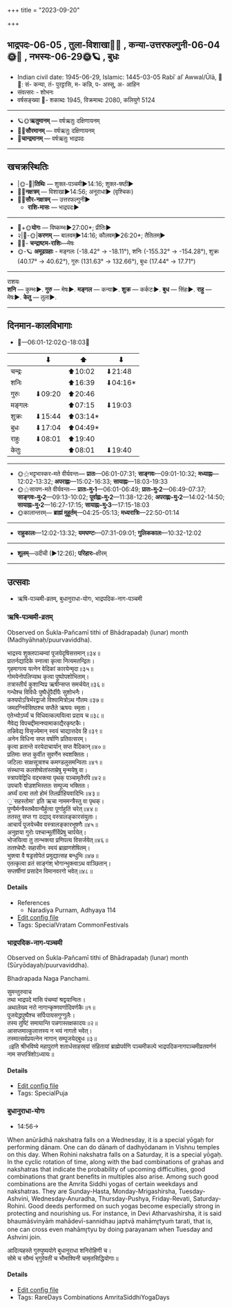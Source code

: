 +++
title = "2023-09-20"

+++
## भाद्रपदः-06-05  ,  तुला-विशाखा🌛🌌  ,  कन्या-उत्तरफल्गुनी-06-04🌞🌌  ,  नभस्यः-06-29🌞🪐  ,  बुधः
- Indian civil date: 1945-06-29, Islamic: 1445-03-05 Rabīʿ alʾ Awwal/Ūlā, 🌌🌞: सं- कन्या, तं- पुरट्टासि, म- कन्नि, प- अस्सू, अ- आहिन
- संवत्सरः - शोभनः
- वर्षसङ्ख्या 🌛- शकाब्दः 1945, विक्रमाब्दः 2080, कलियुगे 5124
___________________
- 🪐🌞**ऋतुमानम्** — वर्षऋतुः दक्षिणायनम्
- 🌌🌞**सौरमानम्** — वर्षऋतुः दक्षिणायनम्
- 🌛**चान्द्रमानम्** — वर्षऋतुः भाद्रपदः
___________________


## खचक्रस्थितिः
- |🌞-🌛|**तिथिः** — शुक्ल-पञ्चमी►14:16; शुक्ल-षष्ठी►  
- 🌌🌛**नक्षत्रम्** — विशाखा►14:56; अनूराधा► (वृश्चिकः)  
- 🌌🌞**सौर-नक्षत्रम्** — उत्तरफल्गुनी►  
  - **राशि-मासः** — भाद्रपदः► 
___________________
- 🌛+🌞**योगः** — विष्कम्भः►27:00*; प्रीतिः►  
- २|🌛-🌞|**करणम्** — बालवम्►14:16; कौलवम्►26:20*; तैतिलम्►  
- 🌌🌛- **चन्द्राष्टम-राशिः**—मेषः  
- 🌞-🪐 **अमूढग्रहाः** - मङ्गलः (-18.42° → -18.11°), शनिः (-155.32° → -154.28°), शुक्रः (40.17° → 40.62°), गुरुः (131.63° → 132.66°), बुधः (17.44° → 17.71°)
___________________
राशयः  
**शनि** — कुम्भः►. **गुरु** — मेषः►. **मङ्गल** — कन्या►. **शुक्र** — कर्कटः►. **बुध** — सिंहः►. **राहु** — मेषः►. **केतु** — तुला►. 
___________________


## दिनमान-कालविभागाः
- 🌅—06:01-12:02🌞-18:03🌇  

|      |⬇     |⬆     |⬇     |
|------|-----|-----|------|
|चन्द्रः|     |⬆10:02 |⬇21:48 |
|शनिः   |     |⬆16:39 |⬇04:16*|
|गुरुः  |⬇09:20 |⬆20:46 |     |
|मङ्गलः |     |⬆07:15 |⬇19:03 |
|शुक्रः |⬇15:44 |⬆03:14*|     |
|बुधः   |⬇17:04 |⬆04:49*|     |
|राहुः  |⬇08:01 |⬆19:40 |     |
|केतुः  |     |⬆08:01 |⬇19:40 |
___________________
- 🌞⚝भट्टभास्कर-मते वीर्यवन्तः— **प्रातः**—06:01-07:31; **साङ्गवः**—09:01-10:32; **मध्याह्नः**—12:02-13:32; **अपराह्णः**—15:02-16:33; **सायाह्नः**—18:03-19:33  
- 🌞⚝सायण-मते वीर्यवन्तः— **प्रातः-मु॰1**—06:01-06:49; **प्रातः-मु॰2**—06:49-07:37; **साङ्गवः-मु॰2**—09:13-10:02; **पूर्वाह्णः-मु॰2**—11:38-12:26; **अपराह्णः-मु॰2**—14:02-14:50; **सायाह्नः-मु॰2**—16:27-17:15; **सायाह्नः-मु॰3**—17:15-18:03  
- 🌞कालान्तरम्— **ब्राह्मं मुहूर्तम्**—04:25-05:13; **मध्यरात्रिः**—22:50-01:14  
___________________
- **राहुकालः**—12:02-13:32; **यमघण्टः**—07:31-09:01; **गुलिककालः**—10:32-12:02  
___________________
- **शूलम्**—उदीची (►12:26); **परिहारः**–क्षीरम्  
___________________

## उत्सवाः
- ऋषि-पञ्चमी-व्रतम्, बुधानुराधा-योगः, भाद्रपदिक-नाग-पञ्चमी
### ऋषि-पञ्चमी-व्रतम्

Observed on Śukla-Pañcamī tithi of Bhādrapadaḥ (lunar) month (Madhyāhnaḥ/puurvaviddha). 

भाद्रस्य शुक्लपञ्चम्यां पूजयेदृषिसत्तमान्॥३४॥  
प्रातर्नद्यादिके स्नात्वा कृत्वा नित्यमतन्द्रितः।  
गृहमागत्य यत्नेन वेदिकां कारयेन्मृदा॥३५॥  
गोमयेनोपलिप्याथ कृत्वा पुष्पोपशोभिताम्।  
तत्रास्तीर्य कुशान्विप्र ऋषीन्सप्त समर्चयेत्॥३६॥  
गन्धैश्च विविधैः पुष्पैर्धूपैर्दीपैः सुशोभनैः।  
कश्यपोऽत्रिर्भरद्वाजो विश्वामित्रोऽथ गौतमः॥३७॥  
जमदग्निर्वसिष्ठश्च सप्तैते ऋषयः स्मृताः।  
एतेभ्योऽर्घ्यं च विधिवत्कल्पयित्वा प्रदाय च॥३८॥  
नैवेद्य विपचद्दीमान्श्यामाकाद्यैरकृष्टकैः।  
तन्निवेद्य विसृज्येमान् स्वयं चाद्यात्तदेव हि॥३९॥  
अनेन विधिना सप्त वर्षाणि प्रतिवत्सरम्।  
कृत्वा व्रतान्ते वरयेदाचार्यान् सप्त वैदिकान्॥४०॥  
प्रतिमाः सप्त कुर्वीत सुवर्णेन स्वशक्तितः।  
जटिलाः साक्षसूत्राश्च कमण्डलुसमन्विताः॥४१॥  
संस्थाप्य कलशेष्वेतांस्ताम्रेषु मृन्मयेषु वा।  
स्त्रापयेद्विधि वद्भक्त्या पृथक् पञ्चामृतैरपि॥४२॥  
उपचारैः षोडशभिस्ततः सम्पूज्य भक्तितः।  
अर्घ्यं दत्वा ततो होमं तिलव्रीहियवादिभिः॥४३॥  
॒॒`सहस्तोमा' इति ऋचा नाममन्त्रैस्तु वा पृथक्।  
पुण्यैर्मन्त्रैस्तथैवान्यैर्हुत्वा पूर्णाहुतिं चरेत्॥४४॥  
ततस्तु सप्त गा दद्याद् वस्त्रालङ्कारसंयुताः।  
आचार्यं पूजयेच्चैव वस्त्रालङ्कारभूषणैः॥४५॥  
अनुज्ञया गुरोः पश्चान्मूर्तीर्विप्रेषु चार्पयेत्।  
भोजयित्वा तु तान्भक्त्या प्रणिपत्य विसर्जयेत्॥४६॥  
ततश्चेष्टैः सहासीनः स्वयं ब्राह्मणशेषितम्।  
भुक्त्वा वै षड्रसोपेतं प्रमुद्यात्सह बन्धुभिः॥४७॥  
एतत्कृत्वा व्रतं साङ्गंश् भोगान्भुक्त्वाऽथ वाञ्छितान्।  
सप्तर्षीणां प्रसादेन विमानवरगो भवेत्॥४८॥



#### Details
- References
  - Naradiya Purnam, Adhyaya 114
- [Edit config file](https://github.com/jyotisham/adyatithi/blob/master/general/lunar_month/tithi/06/05/RSi-paJcamI-vratam.toml)
- Tags: SpecialVratam CommonFestivals


### भाद्रपदिक-नाग-पञ्चमी

Observed on Śukla-Pañcamī tithi of Bhādrapadaḥ (lunar) month (Sūryōdayaḥ/puurvaviddha). 

Bhadrapada Naga Panchami.

सुमन्तुरुवाच  
तथा भाद्रपदे मासि पंचम्यां श्रद्वयान्वितः।  
अथालेख्य नरो नागान्कृष्णवर्णादिवर्णकैः॥१॥  
पूजयेद्धपुष्पैश्च सर्पिःपायसगुग्गुलैः।  
तस्य तुष्टिं समायान्ति पन्नगास्तक्षकादयः॥२॥  
आसप्तमात्कुलात्तस्य न भयं नागतो भवेत्।  
तस्मात्सर्वप्रयत्नेन नागान् सम्पूजयेद्बुधः॥३॥  
॥इति श्रीभविष्ये महापुराणे शतार्धसाहस्र्यां संहितायां ब्राह्मेपर्वणि पञ्चमीकल्पे भाद्रपदिकनागपञ्चमीव्रतवर्णनं नाम सप्तत्रिंशोऽध्यायः॥



#### Details
- [Edit config file](https://github.com/jyotisham/adyatithi/blob/master/devatA/misc-fauna/lunar_month/tithi/06/05/bhAdrapdika-nAga-paJcamI.toml)
- Tags: SpecialPuja


### बुधानुराधा-योगः
- 14:56→



When anūrādhā nakshatra falls on a Wednesday, it is a special yōgaḥ for performing dānam. One can do dānaṁ of dadhyōdanam in Vishnu temples on this day. When Rohini nakshatra falls on a Saturday, it is a special yōgaḥ. In the cyclic rotation of time, along with the bad combinations of grahas and nakshatras that indicate the probability of upcoming difficulties, good combinations that grant benefits in multiples also arise. Among such good combinations are the Amrita Siddhi yogas of certain weekdays and nakshatras. They are Sunday-Hasta, Monday-Mrigashirsha, Tuesday-Ashvini, Wednesday-Anuradha, Thursday-Pushya, Friday-Revati, Saturday-Rohini. Good deeds performed on such yogas become especially strong in protecting and nourishing us.
For instance, in Devi Atharvashirsha, it is said bhaumāśvinyāṁ mahādevī-sannidhau japtvā mahāmr̥tyuṁ tarati, that is, one can cross even mahāmr̥tyu by doing parayanam when Tuesday and Ashvini join.

आदित्यहस्ते गुरुपुष्ययोगे बुधानुराधा शनिरोहिणी च।  
सोमे च सौम्यं भृगुरेवती च भौमाश्विनी चामृतसिद्धियोगाः॥



#### Details
- [Edit config file](https://github.com/jyotisham/adyatithi/blob/master/time_focus/amrita-siddhi/description_only/budhAnurAdhA-yOgaH.toml)
- Tags: RareDays Combinations AmritaSiddhiYogaDays


